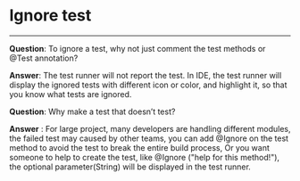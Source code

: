 # Ignore test
---

**Question**: To ignore a test, why not just comment the test methods or @Test annotation?

**Answer**: The test runner will not report the test. In IDE, the test runner will display the ignored tests with different icon or color, and highlight it, so that you know what tests are ignored.

**Question**: Why make a test that doesn’t test?

**Answer** : For large project, many developers are handling different modules, the failed test may caused by other teams, you can add @Ignore on the test method to avoid the test to break the entire build process, Or you want someone to help to create the test, like @Ignore ("help for this method!"), the optional parameter(String) will be displayed in the test runner.